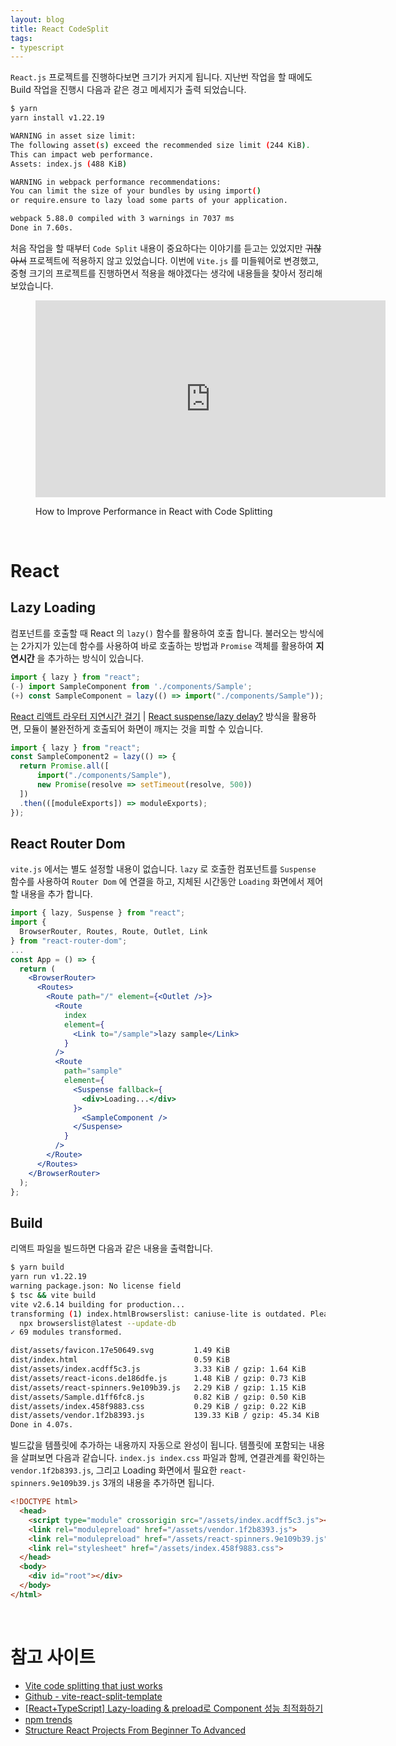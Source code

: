 ```yaml
---
layout: blog
title: React CodeSplit
tags:
- typescript
---
```


`React.js` 프로젝트를 진행하다보면 크기가 커지게 됩니다. 지난번 작업을 할 때에도 Build 작업을 진행시 다음과 같은 경고 메세지가 출력 되었습니다.

```bash
$ yarn    
yarn install v1.22.19

WARNING in asset size limit: 
The following asset(s) exceed the recommended size limit (244 KiB).
This can impact web performance.
Assets: index.js (488 KiB)

WARNING in webpack performance recommendations: 
You can limit the size of your bundles by using import()
or require.ensure to lazy load some parts of your application.

webpack 5.88.0 compiled with 3 warnings in 7037 ms
Done in 7.60s.
```

처음 작업을 할 때부터 `Code Split` 내용이 중요하다는 이야기를 듣고는 있었지만 <strike>귀찮아서</strike> 프로젝트에 적용하지 않고 있었습니다. 이번에 `Vite.js` 를 미들웨어로 변경했고, 중형 크기의 프로젝트를 진행하면서 적용을 해야겠다는 생각에 내용들을 찾아서 정리해 보았습니다.

<figure class="align-center">
  <p style="text-align: center">
  <iframe width="560" height="315" 
  src="https://www.youtube.com/embed/-4fyyyQjsz8" 
  title="YouTube video player" frameborder="0" 
  allow="accelerometer; autoplay; clipboard-write; encrypted-media; gyroscope; picture-in-picture; web-share" 
  allowfullscreen>
  </iframe>
  </p>
  <figcaption>How to Improve Performance in React with Code Splitting</figcaption>
</figure>

<br/>

# React
## Lazy Loading
컴포넌트를 호출할 때 React 의 `lazy()` 함수를 활용하여 호출 합니다. 불러오는 방식에는 2가지가 있는데 함수를 사용하여 바로 호출하는 방법과 `Promise` 객체를 활용하여 **지연시간** 을 추가하는 방식이 있습니다.
```jsx
import { lazy } from "react";
(-) import SampleComponent from './components/Sample';
(+) const SampleComponent = lazy(() => import("./components/Sample"));
```

[React 리액트 라우터 지연시간 걸기](https://dreamcoding.tistory.com/28) | [React suspense/lazy delay?](https://stackoverflow.com/questions/54158994/react-suspense-lazy-delay) 방식을 활용하면, 모듈이 불완전하게 호출되어 화면이 깨지는 것을 피할 수 있습니다.
```jsx
import { lazy } from "react";
const SampleComponent2 = lazy(() => {
  return Promise.all([
      import("./components/Sample"),
      new Promise(resolve => setTimeout(resolve, 500))
  ])
  .then(([moduleExports]) => moduleExports);
});
```

## React Router Dom
`vite.js` 에서는 별도 설정할 내용이 없습니다. `lazy` 로 호출한 컴포넌트를 `Suspense` 함수를  사용하여 `Router Dom` 에 연결을 하고, 지체된 시간동안 `Loading` 화면에서 제어할 내용을 추가 합니다.
```jsx
import { lazy, Suspense } from "react";
import { 
  BrowserRouter, Routes, Route, Outlet, Link 
} from "react-router-dom";
...
const App = () => {
  return (
    <BrowserRouter>
      <Routes>
        <Route path="/" element={<Outlet />}>
          <Route
            index
            element={
              <Link to="/sample">lazy sample</Link>
            }
          />
          <Route
            path="sample"
            element={
              <Suspense fallback={
                <div>Loading...</div>
              }>
                <SampleComponent />
              </Suspense>
            }
          />
        </Route>
      </Routes>
    </BrowserRouter>
  );
};
```

## Build
리액트 파일을 빌드하면 다음과 같은 내용을 출력합니다.
```bash
$ yarn build
yarn run v1.22.19
warning package.json: No license field
$ tsc && vite build
vite v2.6.14 building for production...
transforming (1) index.htmlBrowserslist: caniuse-lite is outdated. Please run:
  npx browserslist@latest --update-db
✓ 69 modules transformed.

dist/assets/favicon.17e50649.svg         1.49 KiB
dist/index.html                          0.59 KiB
dist/assets/index.acdff5c3.js            3.33 KiB / gzip: 1.64 KiB
dist/assets/react-icons.de186dfe.js      1.48 KiB / gzip: 0.73 KiB
dist/assets/react-spinners.9e109b39.js   2.29 KiB / gzip: 1.15 KiB
dist/assets/Sample.d1ff6fc8.js           0.82 KiB / gzip: 0.50 KiB
dist/assets/index.458f9883.css           0.29 KiB / gzip: 0.22 KiB
dist/assets/vendor.1f2b8393.js           139.33 KiB / gzip: 45.34 KiB
Done in 4.07s.
```

빌드값을 템플릿에 추가하는 내용까지 자동으로 완성이 됩니다. 템플릿에 포함되는 내용을 살펴보면 다음과 같습니다. `index.js index.css` 파일과 함께, 연결관계를 확인하는 `vendor.1f2b8393.js`, 그리고 Loading 화면에서 필요한 `react-spinners.9e109b39.js` 3개의 내용을 추가하면 됩니다.

```html
<!DOCTYPE html>
  <head>
    <script type="module" crossorigin src="/assets/index.acdff5c3.js"></script>
    <link rel="modulepreload" href="/assets/vendor.1f2b8393.js">
    <link rel="modulepreload" href="/assets/react-spinners.9e109b39.js">
    <link rel="stylesheet" href="/assets/index.458f9883.css">
  </head>
  <body>
    <div id="root"></div>
  </body>
</html>
```

<br/>

# 참고 사이트
- [Vite code splitting that just works](https://sambitsahoo.com/blog/vite-code-splitting-that-works.html)
- [Github - vite-react-split-template](https://github.com/KrishGarg/vite-react-vendor-split-template)
- [[React+TypeScript] Lazy-loading & preload로 Component 성능 최적화하기](https://velog.io/@olwooz/ReactTypeScript-Lazy-loading-preload%EB%A1%9C-Component-%EC%84%B1%EB%8A%A5-%EC%B5%9C%EC%A0%81%ED%99%94%ED%95%98%EA%B8%B0)
- [npm trends](https://npmtrends.com/normalize.css-vs-reset.css-vs-sanitize.css-vs-styled-normalize)
- [Structure React Projects From Beginner To Advanced](https://blog.webdevsimplified.com/2022-07/react-folder-structure/)
